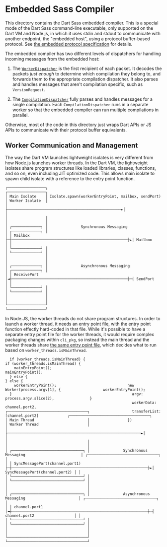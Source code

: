 # Embedded Sass Compiler

This directory contains the Dart Sass embedded compiler. This is a special mode
of the Dart Sass command-line executable, only supported on the Dart VM and
Node.js, in which it uses stdin and stdout to communicate with another endpoint,
the "embedded host", using a protocol buffer-based protocol. See [the embedded
protocol specification] for details.

[the embedded protocol specification]: https://github.com/sass/sass/blob/main/spec/embedded-protocol.md

The embedded compiler has two different levels of dispatchers for handling
incoming messages from the embedded host:

1. The [`WorkerDispatcher`] is the first recipient of each packet. It decodes
   the packets _just enough_ to determine which compilation they belong to, and
   forwards them to the appropriate compilation dispatcher. It also parses and
   handles messages that aren't compilation specific, such as `VersionRequest`.

   [`WorkerDispatcher`]: worker_dispatcher.dart

2. The [`CompilationDispatcher`] fully parses and handles messages for a single
   compilation. Each `CompilationDispatcher` runs in a separate worker so that
   the embedded compiler can run multiple compilations in parallel.

   [`CompilationDispatcher`]: compilation_dispatcher.dart

Otherwise, most of the code in this directory just wraps Dart APIs or JS APIs to
communicate with their protocol buffer equivalents.

## Worker Communication and Management

The way the Dart VM launches lightweight isolates is very different from how
Node.js launches worker threads. In the Dart VM, the lightweight isolates share
program structures like loaded libraries, classes, functions, and so on, even
including JIT optimized code. This allows main isolate to spawn child isolate
with a reference to the entry point function.

```
┌─────────────────┐                                                    ┌─────────────────┐
│ Main Isolate    │ Isolate.spawn(workerEntryPoint, mailbox, sendPort) │ Worker Isolate  │
│                 ├───────────────────────────────────────────────────►│                 │
│                 │                                                    │                 │
│ ┌─────────────┐ │               Synchronous Messaging                │ ┌─────────────┐ │
│ │ Mailbox     ├─┼────────────────────────────────────────────────────┼►│ Mailbox     │ │
│ └─────────────┘ │                                                    │ └─────────────┘ │
│                 │                                                    │                 │
│ ┌─────────────┐ │               Asynchronous Messaging               │ ┌─────────────┐ │
│ │ ReceivePort │◄┼────────────────────────────────────────────────────┼─┤ SendPort    │ │
│ └─────────────┘ │                                                    │ └─────────────┘ │
│                 │                                                    │                 │
└─────────────────┘                                                    └─────────────────┘
```

In Node.JS, the worker threads do not share program structures. In order to
launch a worker thread, it needs an entry point file, with the entry point
function effectly hard-coded in that file. While it's possible to have a
separate entry point file for the worker threads, it would require complex
packaging changes within `cli_pkg`, so instead the main thread and the worker
threads share [the same entry point file](js/executable.dart), which decides
what to run based on `worker_threads.isMainThread`.

```
  if (worker_threads.isMainThread) {                                                                 if (worker_threads.isMainThread) {
    mainEntryPoint();                                                                                  mainEntryPoint();
  } else {                                                                                           } else {
    workerEntryPoint();                                new Worker(process.argv[1], {                   workerEntryPoint();
  }                                                      argv: process.argv.slice(2),                }
                                                         workerData: channel.port2,
┌────────────────────────────────────┐                   transferList: [channel.port2]             ┌────────────────────────────────────┐
│ Main Thread                        │                 })                                          │ Worker Thread                      │
│                                    ├────────────────────────────────────────────────────────────►│                                    │
│                                    │                                                             │                                    │
│ ┌────────────────────────────────┐ │               Synchronous Messaging                         │ ┌────────────────────────────────┐ │
│ │ SyncMessagePort(channel.port1) ├─┼─────────────────────────────────────────────────────────────┼►│ SyncMessagePort(channel.port2) │ │
│ └────────────────────────────────┘ │                                                             │ └────────────────────────────────┘ │
│                                    │                                                             │                                    │
│ ┌────────────────────────────────┐ │               Asynchronous Messaging                        │ ┌────────────────────────────────┐ │
│ │ channel.port1                  │◄┼─────────────────────────────────────────────────────────────┼─┤ channel.port2                  │ │
│ └────────────────────────────────┘ │                                                             │ └────────────────────────────────┘ │
│                                    │                                                             │                                    │
└────────────────────────────────────┘                                                             └────────────────────────────────────┘
```
